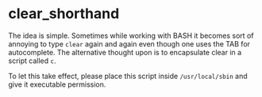 # clear_shorthand

The idea is simple. Sometimes while working with BASH it becomes sort of annoying to type ```clear``` again and again even though one uses the TAB for autocomplete. The alternative thought upon is to encapsulate clear in a script called ```c```.

To let this take effect, please place this script inside ```/usr/local/sbin``` and give it executable permission.
